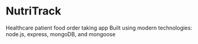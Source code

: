 # NutriTrack
Healthcare patient food order taking app
Built using modern technologies: node.js, express, mongoDB, and mongoose
